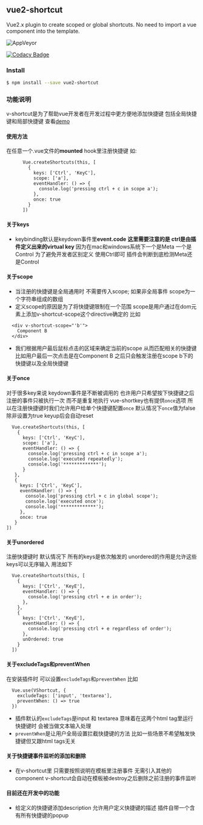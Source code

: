 ## vue2-shortcut

Vue2.x plugin to create scoped or global shortcuts.
No need to import a vue component into the template.

![AppVeyor](https://img.shields.io/appveyor/build/Graxi/vue2-shortcut)

[![Codacy Badge](https://app.codacy.com/project/badge/Grade/0831c96d38034ebd880d79448fb3c934)](https://www.codacy.com/gh/Graxi/vue2-shortcut/dashboard?utm_source=github.com&amp;utm_medium=referral&amp;utm_content=Graxi/vue2-shortcut&amp;utm_campaign=Badge_Grade)

### Install

```bash
$ npm install --save vue2-shortcut
```

### 功能说明
v-shortcut是为了帮助vue开发者在开发过程中更方便地添加快捷键 包括全局快捷键和局部快捷键 查看[demo](https://codesandbox.io/s/vue2-shortcut-demo-quoui?file=/src/components/Playground.vue)

#### 使用方法
在任意一个.vue文件的**mounted** hook里注册快捷键 如:
```
      Vue.createShortcuts(this, [
        {
          keys: ['Ctrl', 'KeyC'],
          scope: ['a'],
          eventHandler: () => {
            console.log('pressing ctrl + c in scope a');
          },
          once: true
        }
      ])
```

#### 关于keys
- keybinding默认是keydown事件里**event.code** **这里需要注意的是 ctrl是由插件定义出来的virtual key** 因为在mac和windows系统下一个是Meta 一个是Control 为了避免开发者区别定义 使用Ctrl即可 插件会判断到底检测Meta还是Control

#### 关于scope
- 当注册的快捷键是全局通用时 不需要传入scope; 如果非全局事件 scope为一个字符串组成的数组
- 定义scope的原因是为了将快捷键限制在一个范围 scope是用户通过在dom元素上添加v-shortcut-scope这个directive确定的 比如
```
  <div v-shortcut-scope="'b'">
    Component B
  </div>
```
- 我们根据用户最后鼠标点击的区域来确定当前的scope 从而匹配相关的快捷键 比如用户最后一次点击是在Component B 之后只会触发注册在scope b下的快捷键以及全局快捷键

#### 关于once
对于很多key来说 keydown事件是不断被调用的 也许用户只希望按下快捷键之后 注册的事件只被执行一次 而不是重复地执行 vue-shortkey也有提供`once`选项 所以在注册快捷键时我们允许用户给单个快捷键配置`once` 默认情况下`once`值为false 除非设置为true keyup后会自动reset
```
  Vue.createShortcuts(this, [
    {
      keys: ['Ctrl', 'KeyC'],
      scope: ['a'],
      eventHandler: () => {
        console.log('pressing ctrl + c in scope a');
        console.log('executed repeatedly');
        console.log('*************');
      }
   },
   {
     keys: ['Ctrl', 'KeyC'],
     eventHandler: () => {
       console.log('pressing ctrl + c in global scope');
       console.log('executed once');
       console.log('*************');
     },
     once: true
   }
])
```

#### 关于unordered
注册快捷键时 默认情况下 所有的keys是依次触发的 unordered的作用是允许这些keys可以无序输入 用法如下
```
  Vue.createShortcuts(this, [
    {
      keys: ['Ctrl', 'KeyE'],
      eventHandler: () => {
        console.log('pressing ctrl + e in order');
      },
    },
    {
      keys: ['Ctrl', 'KeyE'],
      eventHandler: () => {
        console.log('pressing ctrl + e regardless of order');
      },
      unOrdered: true
    }
  ])
```

#### 关于excludeTags和preventWhen
在安装插件时 可以设置`excludeTags`和`preventWhen` 比如
```
  Vue.use(VShortcut, {
    excludeTags: ['input', 'textarea'],
    preventWhen: () => true
  })
```
- 插件默认的`excludeTags`是input 和 textarea 意味着在这两个html tag里运行快捷键时 会被当做文本输入处理
- `preventWhen`是让用户全局设置拦截快捷键的方法 比如一些场景不希望触发快捷键但又跟html tags无关

#### 关于快捷键事件监听的添加和删除
- 在v-shortcut里 只需要按照说明在模板里注册事件 无需引入其他的component v-shortcut会自动在模板被destroy之后删除之前注册的事件监听

#### 目前还在开发中的功能
- 给定义的快捷键添加description 允许用户定义快捷键的描述 插件自带一个含有所有快捷键的popup
